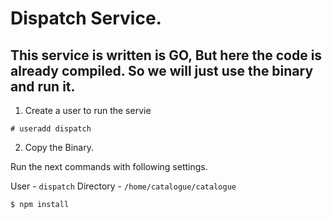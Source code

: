 # Dispatch Service.

## This service is written is GO, But here the code is already compiled. So we will just use the binary and run it.

1. Create a user to run the servie 

```
# useradd dispatch
```

2. Copy the Binary.

Run the next commands with following settings.

User - `dispatch`
Directory - `/home/catalogue/catalogue`

```
$ npm install
```